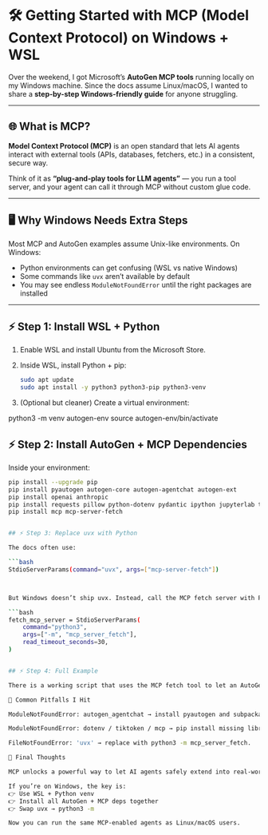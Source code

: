# 🛠️ Getting Started with MCP (Model Context Protocol) on Windows + WSL

Over the weekend, I got Microsoft’s **AutoGen MCP tools** running locally on my Windows machine. Since the docs assume Linux/macOS, I wanted to share a **step-by-step Windows-friendly guide** for anyone struggling.

---

## 🌐 What is MCP?

**Model Context Protocol (MCP)** is an open standard that lets AI agents interact with external tools (APIs, databases, fetchers, etc.) in a consistent, secure way.  

Think of it as **“plug-and-play tools for LLM agents”** — you run a tool server, and your agent can call it through MCP without custom glue code.

---

## 🖥️ Why Windows Needs Extra Steps

Most MCP and AutoGen examples assume Unix-like environments. On Windows:
- Python environments can get confusing (WSL vs native Windows)  
- Some commands like `uvx` aren’t available by default  
- You may see endless `ModuleNotFoundError` until the right packages are installed  

---

## ⚡ Step 1: Install WSL + Python

1. Enable WSL and install Ubuntu from the Microsoft Store.  
2. Inside WSL, install Python + pip:

   ```bash
   sudo apt update
   sudo apt install -y python3 python3-pip python3-venv
3. (Optional but cleaner) Create a virtual environment:

python3 -m venv autogen-env
source autogen-env/bin/activate

## ⚡ Step 2: Install AutoGen + MCP Dependencies

Inside your environment:

```bash
pip install --upgrade pip
pip install pyautogen autogen-core autogen-agentchat autogen-ext
pip install openai anthropic
pip install requests pillow python-dotenv pydantic ipython jupyterlab tiktoken
pip install mcp mcp-server-fetch


## ⚡ Step 3: Replace uvx with Python

The docs often use:

```bash
StdioServerParams(command="uvx", args=["mcp-server-fetch"])



But Windows doesn’t ship uvx. Instead, call the MCP fetch server with Python:

```bash
fetch_mcp_server = StdioServerParams(
    command="python3",
    args=["-m", "mcp_server_fetch"],
    read_timeout_seconds=30,
)


## ⚡ Step 4: Full Example

There is a working script that uses the MCP fetch tool to let an AutoGen agent summarize a webpage: I have saved it as mcp_server_fetch.

🐛 Common Pitfalls I Hit

ModuleNotFoundError: autogen_agentchat → install pyautogen and subpackages.

ModuleNotFoundError: dotenv / tiktoken / mcp → pip install missing libraries.

FileNotFoundError: 'uvx' → replace with python3 -m mcp_server_fetch.

🚀 Final Thoughts

MCP unlocks a powerful way to let AI agents safely extend into real-world APIs and tools.

If you’re on Windows, the key is:
👉 Use WSL + Python venv
👉 Install all AutoGen + MCP deps together
👉 Swap uvx → python3 -m

Now you can run the same MCP-enabled agents as Linux/macOS users. 
